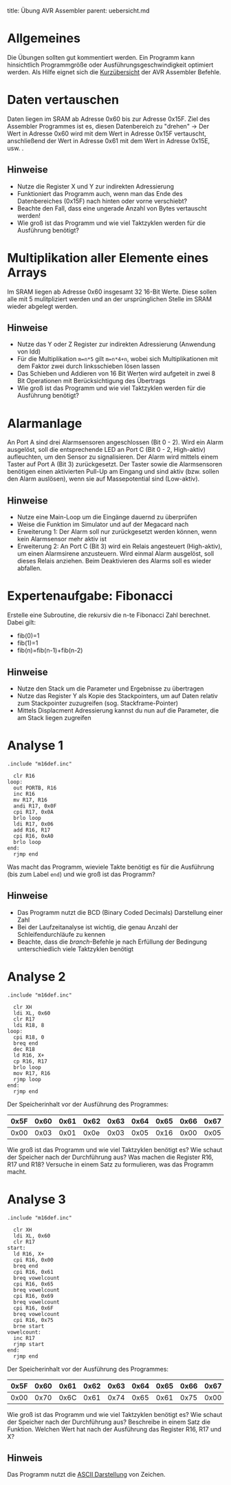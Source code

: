 title: Übung AVR Assembler
parent: uebersicht.md

# Allgemeines
Die Übungen sollten gut kommentiert werden. Ein Programm kann hinsichtlich Programmgröße oder Ausführungsgeschwindigkeit
optimiert werden. Als Hilfe eignet sich die [Kurzübersicht]({filename}avr_assembler_befehle.pdf) der AVR Assembler Befehle.

# Daten vertauschen
Daten liegen im SRAM ab Adresse 0x60 bis zur Adresse 0x15F. Ziel des Assembler Programmes ist es, diesen Datenbereich zu
"drehen" -> Der Wert in Adresse 0x60 wird mit dem Wert in Adresse 0x15F vertauscht, anschließend der Wert in Adresse
0x61 mit dem Wert in Adresse 0x15E, usw. .

## Hinweise
* Nutze die Register X und Y zur indirekten Adressierung
* Funktioniert das Programm auch, wenn man das Ende des Datenbereiches (0x15F) nach hinten oder vorne verschiebt?
* Beachte den Fall, dass eine ungerade Anzahl von Bytes vertauscht werden!
* Wie groß ist das Programm und wie viel Taktzyklen werden für die Ausführung benötigt?

# Multiplikation aller Elemente eines Arrays
Im SRAM liegen ab Adresse 0x60 insgesamt 32 16-Bit Werte. Diese sollen alle mit 5 mulitpliziert werden und an der
ursprünglichen Stelle im SRAM wieder abgelegt werden.

## Hinweise
* Nutze das Y oder Z Register zur indirekten Adressierung (Anwendung von ldd)
* Für die Multiplikation `m=n*5` gilt `m=n*4+n`, wobei sich Multiplikationen mit dem Faktor zwei durch linksschieben lösen lassen
* Das Schieben und Addieren von 16 Bit Werten wird aufgeteit in zwei 8 Bit Operationen mit Berücksichtigung des Übertrags
* Wie groß ist das Programm und wie viel Taktzyklen werden für die Ausführung benötigt?

# Alarmanlage
An Port A sind drei Alarmsensoren angeschlossen (Bit 0 - 2). Wird ein Alarm ausgelöst, soll die entsprechende LED an
Port C (Bit 0 - 2, High-aktiv) aufleuchten, um den Sensor zu signalisieren. Der Alarm wird mittels einem Taster auf
Port A (Bit 3) zurückgesetzt. Der Taster sowie die Alarmsensoren benötigen einen aktivierten Pull-Up am Eingang und sind
aktiv (bzw. sollen den Alarm auslösen), wenn sie auf Massepotential sind (Low-aktiv).

## Hinweise
* Nutze eine Main-Loop um die Eingänge dauernd zu überprüfen
* Weise die Funktion im Simulator und auf der Megacard nach
* Erweiterung 1: Der Alarm soll nur zurückgesetzt werden können, wenn kein Alarmsensor mehr aktiv ist
* Erweiterung 2: An Port C (Bit 3) wird ein Relais angesteuert (High-aktiv), um einen Alarmsirene anzusteuern. Wird einmal Alarm ausgelöst, soll dieses Relais anziehen. Beim Deaktivieren des Alarms soll es wieder abfallen.

# Expertenaufgabe: Fibonacci
Erstelle eine Subroutine, die rekursiv die n-te Fibonacci Zahl berechnet. Dabei gilt:

* fib(0)=1
* fib(1)=1
* fib(n)=fib(n-1)+fib(n-2)

## Hinweise
* Nutze den Stack um die Parameter und Ergebnisse zu übertragen
* Nutze das Register Y als Kopie des Stackpointers, um auf Daten relativ zum Stackpointer zuzugreifen (sog. Stackframe-Pointer)
* Mittels Displacment Adressierung kannst du nun auf die Parameter, die am Stack liegen zugreifen

# Analyse 1
    .include "m16def.inc"

      clr R16
    loop:
      out PORTB, R16
      inc R16
      mv R17, R16
      andi R17, 0x0F
      cpi R17, 0x0A
      brlo loop
      ldi R17, 0x06
      add R16, R17
      cpi R16, 0xA0
      brlo loop
    end:
      rjmp end

Was macht das Programm, wieviele Takte benötigt es für die Ausführung (bis zum Label `end`) und wie groß ist das Programm?

## Hinweise
* Das Programm nutzt die BCD (Binary Coded Decimals) Darstellung einer Zahl
* Bei der Laufzeitanalyse ist wichtig, die genau Anzahl der Schleifendurchläufe zu kennen
* Beachte, dass die *branch*-Befehle je nach Erfüllung der Bedingung unterschiedlich viele Taktzyklen benötigt

# Analyse 2
    .include "m16def.inc"

      clr XH
      ldi XL, 0x60
      clr R17
      ldi R18, 8
    loop:
      cpi R18, 0
      breq end
      dec R18
      ld R16, X+
      cp R16, R17
      brlo loop
      mov R17, R16
      rjmp loop
    end:
      rjmp end

Der Speicherinhalt vor der Ausführung des Programmes:

0x5F | 0x60 | 0x61 | 0x62 | 0x63 | 0x64 | 0x65 | 0x66 | 0x67 | 0x68 | 0x69
-|-|-|-|-|-|-|-|-|-|-
0x00 | 0x03 | 0x01 | 0x0e | 0x03 | 0x05 | 0x16 | 0x00 | 0x05 | 0x15 | 0x20

Wie groß ist das Programm und wie viel Taktzyklen benötigt es? Wie schaut der Speicher nach der Durchführung aus?
Was machen die Register R16, R17 und R18? Versuche in einem Satz zu formulieren, was das Programm macht.

# Analyse 3
    .include "m16def.inc"

      clr XH
      ldi XL, 0x60
      clr R17
    start:
      ld R16, X+
      cpi R16, 0x00
      breq end
      cpi R16, 0x61
      breq vowelcount
      cpi R16, 0x65
      breq vowelcount
      cpi R16, 0x69
      breq vowelcount
      cpi R16, 0x6F
      breq vowelcount
      cpi R16, 0x75
      brne start
    vowelcount:
      inc R17
      rjmp start
    end:
      rjmp end

Der Speicherinhalt vor der Ausführung des Programmes:

0x5F | 0x60 | 0x61 | 0x62 | 0x63 | 0x64 | 0x65 | 0x66 | 0x67 | 0x68
-|-|-|-|-|-|-|-|-|-
0x00 | 0x70 | 0x6C | 0x61 | 0x74 | 0x65 | 0x61 | 0x75 | 0x00 | 0xAA

Wie groß ist das Programm und wie viel Taktzyklen benötigt es? Wie schaut der Speicher nach der Durchführung aus?
Beschreibe in einem Satz die Funktion. Welchen Wert hat nach der Ausführung das Register R16, R17 und X?

## Hinweis
Das Programm nutzt die [ASCII Darstellung](https://de.wikipedia.org/wiki/Ascii#ASCII-Tabelle) von Zeichen.  
